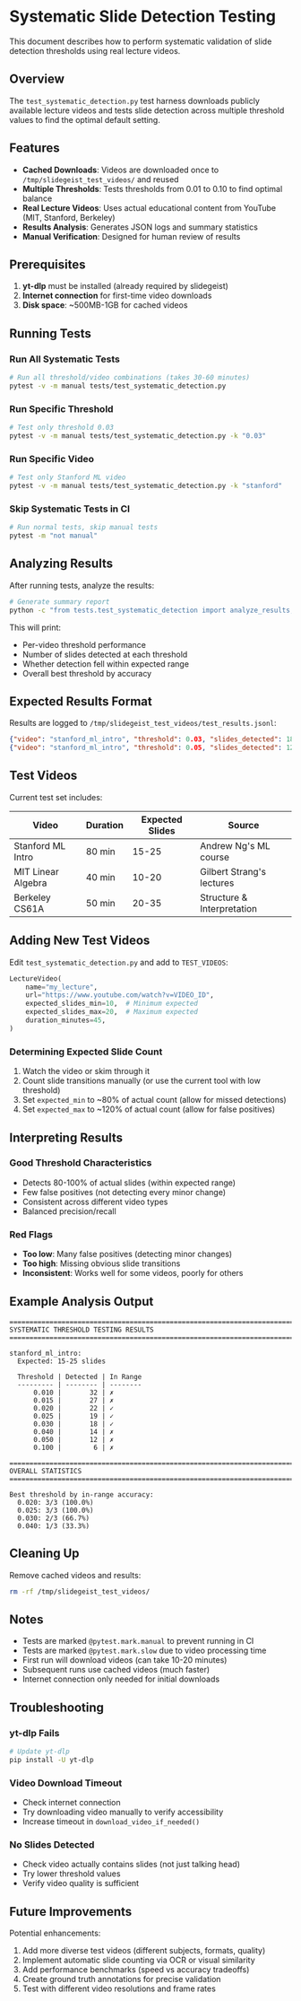 # Systematic Slide Detection Testing

This document describes how to perform systematic validation of slide detection thresholds using real lecture videos.

## Overview

The `test_systematic_detection.py` test harness downloads publicly available lecture videos and tests slide detection across multiple threshold values to find the optimal default setting.

## Features

- **Cached Downloads**: Videos are downloaded once to `/tmp/slidegeist_test_videos/` and reused
- **Multiple Thresholds**: Tests thresholds from 0.01 to 0.10 to find optimal balance
- **Real Lecture Videos**: Uses actual educational content from YouTube (MIT, Stanford, Berkeley)
- **Results Analysis**: Generates JSON logs and summary statistics
- **Manual Verification**: Designed for human review of results

## Prerequisites

1. **yt-dlp** must be installed (already required by slidegeist)
2. **Internet connection** for first-time video downloads
3. **Disk space**: ~500MB-1GB for cached videos

## Running Tests

### Run All Systematic Tests

```bash
# Run all threshold/video combinations (takes 30-60 minutes)
pytest -v -m manual tests/test_systematic_detection.py
```

### Run Specific Threshold

```bash
# Test only threshold 0.03
pytest -v -m manual tests/test_systematic_detection.py -k "0.03"
```

### Run Specific Video

```bash
# Test only Stanford ML video
pytest -v -m manual tests/test_systematic_detection.py -k "stanford"
```

### Skip Systematic Tests in CI

```bash
# Run normal tests, skip manual tests
pytest -m "not manual"
```

## Analyzing Results

After running tests, analyze the results:

```bash
# Generate summary report
python -c "from tests.test_systematic_detection import analyze_results; analyze_results()"
```

This will print:
- Per-video threshold performance
- Number of slides detected at each threshold
- Whether detection fell within expected range
- Overall best threshold by accuracy

## Expected Results Format

Results are logged to `/tmp/slidegeist_test_videos/test_results.jsonl`:

```json
{"video": "stanford_ml_intro", "threshold": 0.03, "slides_detected": 18, "expected_min": 15, "expected_max": 25, "in_range": true}
{"video": "stanford_ml_intro", "threshold": 0.05, "slides_detected": 12, "expected_min": 15, "expected_max": 25, "in_range": false}
```

## Test Videos

Current test set includes:

| Video | Duration | Expected Slides | Source |
|-------|----------|-----------------|--------|
| Stanford ML Intro | 80 min | 15-25 | Andrew Ng's ML course |
| MIT Linear Algebra | 40 min | 10-20 | Gilbert Strang's lectures |
| Berkeley CS61A | 50 min | 20-35 | Structure & Interpretation |

## Adding New Test Videos

Edit `test_systematic_detection.py` and add to `TEST_VIDEOS`:

```python
LectureVideo(
    name="my_lecture",
    url="https://www.youtube.com/watch?v=VIDEO_ID",
    expected_slides_min=10,  # Minimum expected
    expected_slides_max=20,  # Maximum expected
    duration_minutes=45,
)
```

### Determining Expected Slide Count

1. Watch the video or skim through it
2. Count slide transitions manually (or use the current tool with low threshold)
3. Set `expected_min` to ~80% of actual count (allow for missed detections)
4. Set `expected_max` to ~120% of actual count (allow for false positives)

## Interpreting Results

### Good Threshold Characteristics

- Detects 80-100% of actual slides (within expected range)
- Few false positives (not detecting every minor change)
- Consistent across different video types
- Balanced precision/recall

### Red Flags

- **Too low**: Many false positives (detecting minor changes)
- **Too high**: Missing obvious slide transitions
- **Inconsistent**: Works well for some videos, poorly for others

## Example Analysis Output

```
================================================================================
SYSTEMATIC THRESHOLD TESTING RESULTS
================================================================================

stanford_ml_intro:
  Expected: 15-25 slides

  Threshold | Detected | In Range
  --------- | -------- | --------
      0.010 |       32 | ✗
      0.015 |       27 | ✗
      0.020 |       22 | ✓
      0.025 |       19 | ✓
      0.030 |       18 | ✓
      0.040 |       14 | ✗
      0.050 |       12 | ✗
      0.100 |        6 | ✗

================================================================================
OVERALL STATISTICS
================================================================================

Best threshold by in-range accuracy:
  0.020: 3/3 (100.0%)
  0.025: 3/3 (100.0%)
  0.030: 2/3 (66.7%)
  0.040: 1/3 (33.3%)
```

## Cleaning Up

Remove cached videos and results:

```bash
rm -rf /tmp/slidegeist_test_videos/
```

## Notes

- Tests are marked `@pytest.mark.manual` to prevent running in CI
- Tests are marked `@pytest.mark.slow` due to video processing time
- First run will download videos (can take 10-20 minutes)
- Subsequent runs use cached videos (much faster)
- Internet connection only needed for initial downloads

## Troubleshooting

### yt-dlp Fails

```bash
# Update yt-dlp
pip install -U yt-dlp
```

### Video Download Timeout

- Check internet connection
- Try downloading video manually to verify accessibility
- Increase timeout in `download_video_if_needed()`

### No Slides Detected

- Check video actually contains slides (not just talking head)
- Try lower threshold values
- Verify video quality is sufficient

## Future Improvements

Potential enhancements:

1. Add more diverse test videos (different subjects, formats, quality)
2. Implement automatic slide counting via OCR or visual similarity
3. Add performance benchmarks (speed vs accuracy tradeoffs)
4. Create ground truth annotations for precise validation
5. Test with different video resolutions and frame rates
